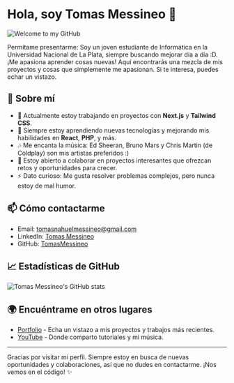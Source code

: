 # Hola, soy Tomas Messineo 👋

![Welcome to my GitHub](https://i.imgur.com/Sy9lHrz.png)

Permítame presentarme: Soy un joven estudiante de Informática en la Universidad Nacional de La Plata, siempre buscando mejorar día a día :D. ¡Me apasiona aprender cosas nuevas! Aquí encontrarás una mezcla de mis proyectos y cosas que simplemente me apasionan. Si te interesa, puedes echar un vistazo.

## 🚀 Sobre mí
- 🔭 Actualmente estoy trabajando en proyectos con **Next.js** y **Tailwind CSS**.
- 🌱 Siempre estoy aprendiendo nuevas tecnologías y mejorando mis habilidades en **React**, **PHP**, y más.
- 🎶 Me encanta la música: Ed Sheeran, Bruno Mars y Chris Martin (de Coldplay) son mis artistas preferidos :)
- 🎯 Estoy abierto a colaborar en proyectos interesantes que ofrezcan retos y oportunidades para crecer.
- ⚡ Dato curioso: Me gusta resolver problemas complejos, pero nunca estoy de mal humor.

## 📫 Cómo contactarme
- Email: tomasnahuelmessineo@gmail.com
- LinkedIn: [Tomas Messineo](https://www.linkedin.com/in/tomasmessineo/)
- GitHub: [TomasMessineo](https://github.com/TomasMessineo)

## 📈 Estadísticas de GitHub
![Tomas Messineo's GitHub stats](https://github-readme-stats.vercel.app/api?username=TomasMessineo&show_icons=true&theme=radical)

## 🌍 Encuéntrame en otros lugares
- [Portfolio](https://tomasmessineo.com) - Echa un vistazo a mis proyectos y trabajos más recientes.
- [YouTube](https://youtube.com/tomasmessineo) - Donde comparto tutoriales y mi música.

---

Gracias por visitar mi perfil. Siempre estoy en busca de nuevas oportunidades y colaboraciones, así que no dudes en contactarme. ¡Nos vemos en el código! ✨
